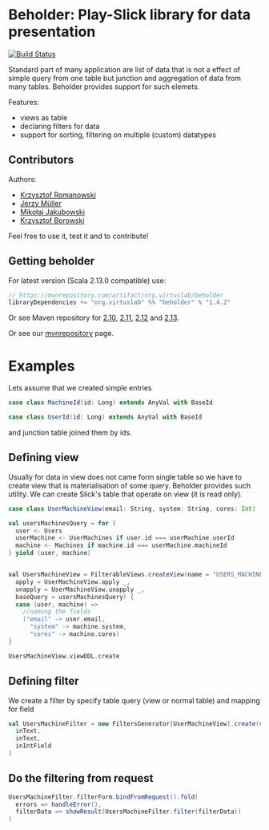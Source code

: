 Beholder: Play-Slick library for data presentation
==================================================
[![Build Status](https://travis-ci.org/VirtusLab/beholder.svg?branch=master)](https://travis-ci.org/VirtusLab/beholder)

Standard part of many application are list of data that is not a effect of simple query from one table but junction and aggregation of data from many tables. Beholder provides support for such elemets.

Features:
* views as table
* declaring filters for data
* support for sorting, filtering on multiple (custom) datatypes

Contributors
------------
Authors:
* [Krzysztof Romanowski](https://github.com/romanowski)
* [Jerzy Müller](https://github.com/Kwestor)
* [Mikołaj Jakubowski](https://github.com/mkljakubowski)
* [Krzysztof Borowski](https://github.com/liosedhel)

Feel free to use it, test it and to contribute!

Getting beholder
----------------

For latest version (Scala 2.13.0 compatible) use:

```scala
// https://mvnrepository.com/artifact/org.virtuslab/beholder
libraryDependencies += "org.virtuslab" %% "beholder" % "1.4.2"
```

Or see Maven repository for [2.10](http://maven-repository.com/artifact/org.virtuslab/beholder_2.10), [2.11](http://maven-repository.com/artifact/org.virtuslab/beholder_2.11), [2.12](http://maven-repository.com/artifact/org.virtuslab/beholder_2.12) and [2.13](http://maven-repository.com/artifact/org.virtuslab/beholder_2.13).

Or see our [mvnrepository](https://mvnrepository.com/artifact/org.virtuslab/beholder) page.

Examples
========

Lets assume that we created simple entries

```scala
case class MachineId(id: Long) extends AnyVal with BaseId
```
```scala
case class UserId(id: Long) extends AnyVal with BaseId
```

and junction table joined them by ids.

Defining view
-------------

Usually for data in view does not came form single table so we have to create view that is materialisation of some query.
Beholder provides such utility. We can create Slick's table that operate on view (it is read only).

```scala
case class UserMachineView(email: String, system: String, cores: Int)

val usersMachinesQuery = for {
  user <- Users
  userMachine <- UserMachines if user.id === userMachine.userId
  machine <- Machines if machine.id === userMachine.machineId
} yield (user, machine)


val UsersMachineView = FilterableViews.createView(name = "USERS_MACHINE_VIEW",
  apply = UserMachineView.apply _,
  unapply = UserMachineView.unapply _,
  baseQuery = usersMachinesQuery) {
  case (user, machine) =>
    //naming the fields
    ("email" -> user.email,
      "system" -> machine.system,
      "cores" -> machine.cores)
}

UsersMachineView.viewDDL.create
```

Defining filter
---------------
We create a filter by specify table query (view or normal table) and mapping for field

```scala
val UsersMachineFilter = new FiltersGenerator[UserMachineView].create(view,
  inText,
  inText,
  inIntField
)
```

Do the filtering from request
-----------------------------

```scala
UsersMachineFilter.filterForm.bindFromRequest().fold(
  errors => handleError(),
  filterData => showResult(UsersMachineFilter.filter(filterData))
)
```
